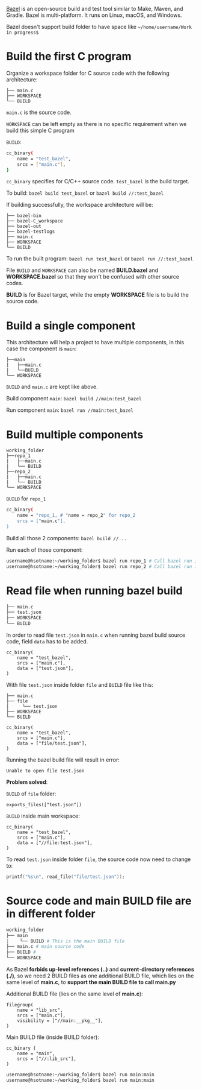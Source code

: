 [Bazel](https://github.com/TranPhucVinh/Linux-Shell/blob/master/Bash%20script/Build%20automation%20tools/Bazel.md) is an open-source build and test tool similar to Make, Maven, and Gradle. Bazel is multi-platform. It runs on Linux, macOS, and Windows.

Bazel doesn't support build folder to have space like ``~/home/username/Work in progress$``

# Build the first C program

Organize a workspace folder for C source code with the following architecture:

```
├── main.c
├── WORKSPACE
└── BUILD
```

``main.c`` is the source code.

``WORKSPACE`` can be left empty as there is no specific requirement when we build this simple C program

``BUILD``:

```sh
cc_binary(
    name = "test_bazel",
    srcs = ["main.c"],
)
```

``cc_binary`` specifies for C/C++ source code. ``test_bazel`` is the build target.

To build: ``bazel build test_bazel`` or ``bazel build //:test_bazel``

If building successfully, the workspace architecture will be:

```
├── bazel-bin
├── bazel-C_workspace
├── bazel-out
├── bazel-testlogs
├── main.c
├── WORKSPACE
└── BUILD
```

To run the built program: ``bazel run test_bazel`` or ``bazel run //:test_bazel``

File ``BUILD`` and ``WORKSPACE`` can also be named **BUILD.bazel** and **WORKSPACE.bazel** so that they won't be confused with other source codes.

**BUILD** is for Bazel target, while the empty **WORKSPACE** file is to build the source code.
# Build a single component

This architecture will help a project to have multiple components, in this case the component is ``main``:

```
├──main
|	├──main.c
|	└──BUILD
└── WORKSPACE
```

``BUILD`` and ``main.c`` are kept like above.

Build component ``main``: ``bazel build //main:test_bazel``

Run component ``main``: ``bazel run //main:test_bazel``

# Build multiple components
```
working_folder
├──repo_1
|	├──main.c
|	└── BUILD
├──repo_2
|	├──main.c
|	└── BUILD
└── WORKSPACE
```
``BUILD`` for ``repo_1``

```sh
cc_binary(
    name = "repo_1, # "name = repo_2" for repo_2
    srcs = ["main.c"],
)
```

Build all those 2 components: ``bazel build //...``

Run each of those component: 
```sh
username@hsotname:~/working_folder$ bazel run repo_1 # Call bazel run in working_folder, no need to get inside repo_1 
username@hsotname:~/working_folder$ bazel run repo_2 # Call bazel run in working_folder, no need to get inside repo_2
```
# Read file when running bazel build

```sh
├── main.c
├── test.json
├── WORKSPACE
└── BUILD
```

In order to read file ``test.json`` in ``main.c`` when running bazel build source code, field ``data`` has to be added.

```
cc_binary(
    name = "test_bazel",
    srcs = ["main.c"],
    data = ["test.json"],
)
```

With file ``test.json`` inside folder ``file`` and ``BUILD`` file like this:

```
├── main.c
├── file
|	  └── test.json
├── WORKSPACE
└── BUILD
```

```
cc_binary(
    name = "test_bazel",
    srcs = ["main.c"],
    data = ["file/test.json"],
)
```

Running the bazel build file will result in error:

```
Unable to open file test.json
```

**Problem solved**:

``BUILD`` of ``file`` folder:

```
exports_files(["test.json"])
```

``BUILD`` inside main workspace:

```
cc_binary(
    name = "test_bazel",
    srcs = ["main.c"],
    data = ["//file:test.json"],
)
```

To read ``test.json`` inside folder ``file``, the source code now need to change to:

```c
printf("%s\n", read_file("file/test.json"));
```
# Source code and main BUILD file are in different folder
```py
working_folder
├── main
|    └── BUILD # This is the main BUILD file
├── main.c # main source code
├── BUILD # 
└── WORKSPACE
```
As Bazel **forbids up-level references (..)** and **current-directory references (./)**, so we need 2 BUILD files as one additional BUILD file, which lies on the same level of **main.c**, to **support the main BUILD file to call main.py**

Additional BUILD file (lies on the same level of **main.c**):
```bazel
filegroup(
    name = "lib_src",
    srcs = ["main.c"],
    visibility = ["//main:__pkg__"],
)
```

Main BUILD file (inside BUILD folder):

```bazel
cc_binary (
    name = "main",
    srcs = ["//:lib_src"],
)
```
```sh
username@hsotname:~/working_folder$ bazel run main:main
username@hsotname:~/working_folder$ bazel run main:main
```
